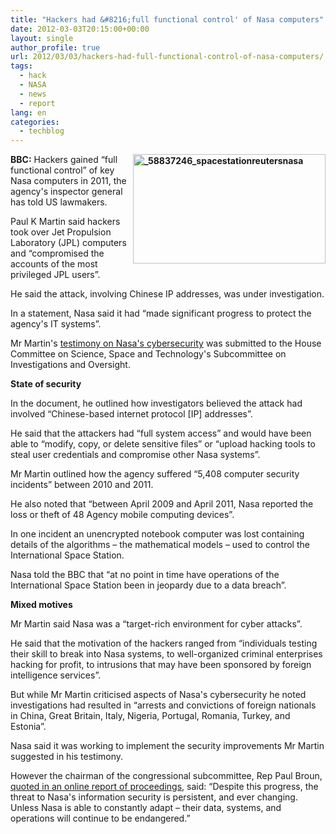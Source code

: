 ```yaml
---
title: "Hackers had &#8216;full functional control' of Nasa computers"
date: 2012-03-03T20:15:00+00:00
layout: single
author_profile: true
url: 2012/03/03/hackers-had-full-functional-control-of-nasa-computers/
tags:
  - hack
  - NASA
  - news
  - report
lang: en
categories: 
  - techblog
---
```

**[<img title="_58837246_spacestationreutersnasa" border="0" alt="_58837246_spacestationreutersnasa" align="right" src="http://lh5.ggpht.com/-NT8Za4zQPPk/T1J0638nUSI/AAAAAAAAFDc/F21nAUJ8vOE/_58837246_spacestationreutersnasa_thumb%25255B1%25255D.jpg?imgmax=800" width="308" height="175" />](http://lh3.ggpht.com/-fnmJA2A1z9E/T1J0rcanuSI/AAAAAAAAFDU/u8e4saPH2Zs/s1600-h/_58837246_spacestationreutersnasa%25255B3%25255D.jpg)BBC:** Hackers gained “full functional control” of key Nasa computers in 2011, the agency's inspector general has told US lawmakers. 

Paul K Martin said hackers took over Jet Propulsion Laboratory (JPL) computers and “compromised the accounts of the most privileged JPL users”. 

He said the attack, involving Chinese IP addresses, was under investigation. 

In a statement, Nasa said it had “made significant progress to protect the agency's IT systems”. 

Mr Martin's [testimony on Nasa's cybersecurity](http://oig.nasa.gov/congressional/FINAL_written_statement_for_%20IT_%20hearing_February_26_edit_v2.pdf) was submitted to the House Committee on Science, Space and Technology's Subcommittee on Investigations and Oversight. 

**State of security** 

In the document, he outlined how investigators believed the attack had involved “Chinese-based internet protocol [IP] addresses”. 

He said that the attackers had “full system access” and would have been able to “modify, copy, or delete sensitive files” or “upload hacking tools to steal user credentials and compromise other Nasa systems”. 

Mr Martin outlined how the agency suffered “5,408 computer security incidents” between 2010 and 2011. 

He also noted that “between April 2009 and April 2011, Nasa reported the loss or theft of 48 Agency mobile computing devices”. 

In one incident an unencrypted notebook computer was lost containing details of the algorithms – the mathematical models – used to control the International Space Station. 

Nasa told the BBC that “at no point in time have operations of the International Space Station been in jeopardy due to a data breach”. 

**Mixed motives** 

Mr Martin said Nasa was a “target-rich environment for cyber attacks”. 

He said that the motivation of the hackers ranged from “individuals testing their skill to break into Nasa systems, to well-organized criminal enterprises hacking for profit, to intrusions that may have been sponsored by foreign intelligence services”. 

But while Mr Martin criticised aspects of Nasa's cybersecurity he noted investigations had resulted in “arrests and convictions of foreign nationals in China, Great Britain, Italy, Nigeria, Portugal, Romania, Turkey, and Estonia”. 

Nasa said it was working to implement the security improvements Mr Martin suggested in his testimony. 

However the chairman of the congressional subcommittee, Rep Paul Broun, [quoted in an online report of proceedings,](http://science.house.gov/press-release/witnesses-highlight-unique-cybersecurity-challenges-nasa) said: “Despite this progress, the threat to Nasa's information security is persistent, and ever changing. Unless Nasa is able to constantly adapt – their data, systems, and operations will continue to be endangered.”